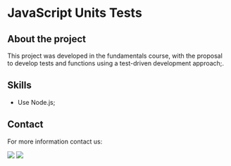 <h1> JavaScript Units Tests </h1>

<h2> About the project </h2>

<div> 

This project was developed in the fundamentals course, with the proposal to develop tests and functions using a test-driven development approach;.

</div> 

<h2> Skills </h2>

<ul>

<li>Use Node.js;</li>

</ul>

<h2>Contact </h2>

<p> For more information contact us: </p>

<div>
<a href="https://www.linkedin.com/in/thiago-hayashi-037732109/" target="_blank"><img src="https://img.shields.io/badge/-LinkedIn-%230077B5?style=for-the-badge&logo=linkedin&logoColor=white" target="_blank"></a>

<a href = "shundi_hayashi@hotmail.com">
<img src="https://img.shields.io/badge/Microsoft_Outlook-0078D4?style=for-the-badge&logo=microsoft-outlook&logoColor=white" target="_blank">
</a>
</div>
